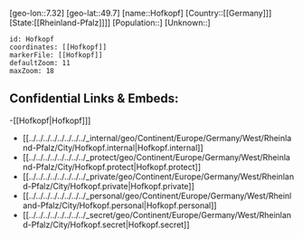 ﻿---
location: [49.7,7.32]
mapzoom: [7,12] 
mapmarker: city 
type: City
tags:
- geo/City


SpocWebEntityId: 30974
isDeleted: false
confidential: public

---
[geo-lon::7.32]
[geo-lat::49.7]
[name::Hofkopf]
[Country::[[Germany]]]
[State:[[Rheinland-Pfalz]]]]
[Population::]
[Unknown::]


```leaflet
id: Hofkopf
coordinates: [[Hofkopf]]
markerFile: [[Hofkopf]]
defaultZoom: 11 
maxZoom: 18
```


## Confidential Links & Embeds: 
-[[Hofkopf|Hofkopf]]] 
- [[../../../../../../../../_internal/geo/Continent/Europe/Germany/West/Rheinland-Pfalz/City/Hofkopf.internal|Hofkopf.internal]] 
- [[../../../../../../../../_protect/geo/Continent/Europe/Germany/West/Rheinland-Pfalz/City/Hofkopf.protect|Hofkopf.protect]] 
- [[../../../../../../../../_private/geo/Continent/Europe/Germany/West/Rheinland-Pfalz/City/Hofkopf.private|Hofkopf.private]] 
- [[../../../../../../../../_personal/geo/Continent/Europe/Germany/West/Rheinland-Pfalz/City/Hofkopf.personal|Hofkopf.personal]] 
- [[../../../../../../../../_secret/geo/Continent/Europe/Germany/West/Rheinland-Pfalz/City/Hofkopf.secret|Hofkopf.secret]] 
